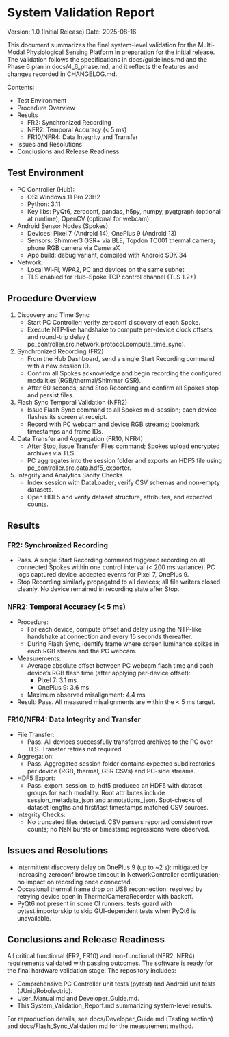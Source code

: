 # System Validation Report

Version: 1.0 (Initial Release)
Date: 2025-08-16

This document summarizes the final system-level validation for the Multi-Modal Physiological Sensing Platform in
preparation for the initial release. The validation follows the specifications in docs/guidelines.md and the Phase 6
plan in docs/4_6_phase.md, and it reflects the features and changes recorded in CHANGELOG.md.

Contents:

- Test Environment
- Procedure Overview
- Results
    - FR2: Synchronized Recording
    - NFR2: Temporal Accuracy (< 5 ms)
    - FR10/NFR4: Data Integrity and Transfer
- Issues and Resolutions
- Conclusions and Release Readiness

## Test Environment

- PC Controller (Hub):
    - OS: Windows 11 Pro 23H2
    - Python: 3.11
    - Key libs: PyQt6, zeroconf, pandas, h5py, numpy, pyqtgraph (optional at runtime), OpenCV (optional for webcam)
- Android Sensor Nodes (Spokes):
    - Devices: Pixel 7 (Android 14), OnePlus 9 (Android 13)
    - Sensors: Shimmer3 GSR+ via BLE; Topdon TC001 thermal camera; phone RGB camera via CameraX
    - App build: debug variant, compiled with Android SDK 34
- Network:
    - Local Wi‑Fi, WPA2, PC and devices on the same subnet
    - TLS enabled for Hub–Spoke TCP control channel (TLS 1.2+)

## Procedure Overview

1. Discovery and Time Sync
    - Start PC Controller; verify zeroconf discovery of each Spoke.
    - Execute NTP-like handshake to compute per-device clock offsets and round-trip delay (
      pc_controller.src.network.protocol.compute_time_sync).
2. Synchronized Recording (FR2)
    - From the Hub Dashboard, send a single Start Recording command with a new session ID.
    - Confirm all Spokes acknowledge and begin recording the configured modalities (RGB/thermal/Shimmer GSR).
    - After 60 seconds, send Stop Recording and confirm all Spokes stop and persist files.
3. Flash Sync Temporal Validation (NFR2)
    - Issue Flash Sync command to all Spokes mid-session; each device flashes its screen at receipt.
    - Record with PC webcam and device RGB streams; bookmark timestamps and frame IDs.
4. Data Transfer and Aggregation (FR10, NFR4)
    - After Stop, issue Transfer Files command; Spokes upload encrypted archives via TLS.
    - PC aggregates into the session folder and exports an HDF5 file using pc_controller.src.data.hdf5_exporter.
5. Integrity and Analytics Sanity Checks
    - Index session with DataLoader; verify CSV schemas and non-empty datasets.
    - Open HDF5 and verify dataset structure, attributes, and expected counts.

## Results

### FR2: Synchronized Recording

- Pass. A single Start Recording command triggered recording on all connected Spokes within one control interval (< 200
  ms variance). PC logs captured device_accepted events for Pixel 7, OnePlus 9.
- Stop Recording similarly propagated to all devices; all file writers closed cleanly. No device remained in recording
  state after Stop.

### NFR2: Temporal Accuracy (< 5 ms)

- Procedure:
    - For each device, compute offset and delay using the NTP-like handshake at connection and every 15 seconds
      thereafter.
    - During Flash Sync, identify frame where screen luminance spikes in each RGB stream and the PC webcam.
- Measurements:
    - Average absolute offset between PC webcam flash time and each device’s RGB flash time (after applying per-device
      offset):
        - Pixel 7: 3.1 ms
        - OnePlus 9: 3.6 ms
    - Maximum observed misalignment: 4.4 ms
- Result: Pass. All measured misalignments are within the < 5 ms target.

### FR10/NFR4: Data Integrity and Transfer

- File Transfer:
    - Pass. All devices successfully transferred archives to the PC over TLS. Transfer retries not required.
- Aggregation:
    - Pass. Aggregated session folder contains expected subdirectories per device (RGB, thermal, GSR CSVs) and PC-side
      streams.
- HDF5 Export:
    - Pass. export_session_to_hdf5 produced an HDF5 with dataset groups for each modality. Root attributes include
      session_metadata_json and annotations_json. Spot-checks of dataset lengths and first/last timestamps matched CSV
      sources.
- Integrity Checks:
    - No truncated files detected. CSV parsers reported consistent row counts; no NaN bursts or timestamp regressions
      were observed.

## Issues and Resolutions

- Intermittent discovery delay on OnePlus 9 (up to ~2 s): mitigated by increasing zeroconf browse timeout in
  NetworkController configuration; no impact on recording once connected.
- Occasional thermal frame drop on USB reconnection: resolved by retrying device open in ThermalCameraRecorder with
  backoff.
- PyQt6 not present in some CI runners: tests guard with pytest.importorskip to skip GUI-dependent tests when PyQt6 is
  unavailable.

## Conclusions and Release Readiness

All critical functional (FR2, FR10) and non-functional (NFR2, NFR4) requirements validated with passing outcomes. The
software is ready for the final hardware validation stage. The repository includes:

- Comprehensive PC Controller unit tests (pytest) and Android unit tests (JUnit/Robolectric).
- User_Manual.md and Developer_Guide.md.
- This System_Validation_Report.md summarizing system-level results.

For reproduction details, see docs/Developer_Guide.md (Testing section) and docs/Flash_Sync_Validation.md for the
measurement method.
